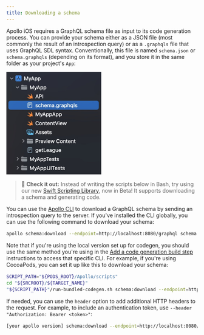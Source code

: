 ```yaml
---
title: Downloading a schema
---
```


Apollo iOS requires a GraphQL schema file as input to its code generation process. You can provide your schema either as a JSON file (most commonly the result of an introspection query) or as a `.graphqls` file that uses GraphQL SDL syntax. Conventionally, this file is named `schema.json` or `schema.graphqls` (depending on its format), and you store it in the same folder as your project's `App`:

<img class="screenshot" src="./screenshot/schema_location.jpg" alt="Location of schema file in project" width="250" />

> 📣 **Check it out:** Instead of writing the scripts below in Bash, try using our new [Swift Scripting Library](./swift-scripting), now in Beta! It supports downloading a schema and generating code.

You can use the [Apollo CLI](https://www.apollographql.com/docs/devtools/cli/) to download a GraphQL schema by sending an introspection query to the server. If you've installed the CLI globally, you can use the following command to download your schema:

```sh
apollo schema:download --endpoint=http://localhost:8080/graphql schema.json
```

Note that if you're using the local version set up for codegen, you should use the same method you're using in the [Add a code generation build step](./installation/#5-add-a-code-generation-build-step) instructions to access that specific CLI. For example, if you're using CocoaPods, you can set it up like this to download your schema:

```bash
SCRIPT_PATH="${PODS_ROOT}/Apollo/scripts"
cd "${SRCROOT}/${TARGET_NAME}"
"${SCRIPT_PATH}"/run-bundled-codegen.sh schema:download --endpoint=http://localhost:8080/graphql schema.json
```

If needed, you can use the `header` option to add additional HTTP headers to the request. For example, to include an authentication token, use `--header "Authorization: Bearer <token>"`:

```sh
[your apollo version] schema:download --endpoint=http://localhost:8080/graphql --header="Authorization: Bearer <token>"
```
